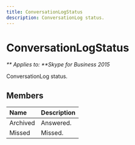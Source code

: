 ```yaml
---
title: ConversationLogStatus
description: ConversationLog status.
---
```


# ConversationLogStatus


_** Applies to: **Skype for Business 2015_

ConversationLog status.
            
## Members



|**Name**|**Description**|
|:-----|:-----|
|Archived|Answered.|
|Missed|Missed.|
